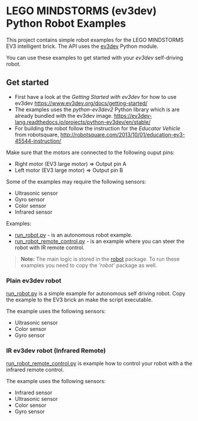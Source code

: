 # LEGO MINDSTORMS (ev3dev) Python Robot Examples
This project contains simple robot examples for the LEGO MINDSTORMS EV3 intelligent brick. The API uses the [ev3dev](http://www.ev3dev.org/) Python module. 

You can use these examples to get started with your *ev3dev* self-driving robot.


## Get started
- First have a look at the *Getting Started with ev3dev* for how to use ev3dev https://www.ev3dev.org/docs/getting-started/
- The examples uses the *python-ev3dev2* Python library which is are already bundled with the ev3dev image. https://ev3dev-lang.readthedocs.io/projects/python-ev3dev/en/stable/
- For building the robot follow the instruction for the *Educator Vehicle* from robotsquare, http://robotsquare.com/2013/10/01/education-ev3-45544-instruction/

Make sure that the motors are connected to the following ouput pins:

- Right motor (EV3 large motor) => Output pin A
- Left motor (EV3 large motor) => Output pin B

Some of the examples may require the following sensors:

- Ultrasonic sensor
- Gyro sensor
- Color sensor
- Infrared sensor

Examples:

- [run_robot.py](run_robot.py) - is an autonomous robot example. 
- [run_robot_remote_control.py](run_robot_remote_control.py) - is an example where you can steer the robot with IR remote control.


> __Note:__
> The main logic is stored in the [robot](robot) package. To run these examples 
> you need to copy the _'robot'_ package as well.


### Plain ev3dev robot

[run_robot.py](run_robot.py) is a simple example for autonomous self driving robot. 
Copy the example to the EV3 brick an make the script executable. 

The example uses the following sensors:

- Ultrasonic sensor
- Color sensor
- Gyro sensor
    
### IR ev3dev robot (Infrared Remote)

[run_robot_remote_control.py](run_robot_remote_control.py)  is example how to control your robot with a the infrared remote control.

The example uses the following sensors:

- Infrared sensor
- Ultrasonic sensor
- Color sensor
- Gyro sensor

